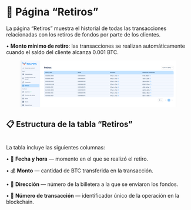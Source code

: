 # 💸 Página “Retiros”  

La página “Retiros” muestra el historial de todas las transacciones relacionadas con los retiros de fondos por parte de los clientes.  

• **Monto mínimo de retiro**: las transacciones se realizan automáticamente cuando el saldo del cliente alcanza 0.001 BTC.  

<figure><img src="../../.gitbook/assets/image (43).png" alt=""><figcaption></figcaption></figure>  

## 📋 **Estructura de la tabla “Retiros”**  

\
La tabla incluye las siguientes columnas:  

• 📅 **Fecha y hora** — momento en el que se realizó el retiro.  

• 💰 **Monto** — cantidad de BTC transferida en la transacción.  

• 🏦 **Dirección** — número de la billetera a la que se enviaron los fondos.  

• 🔗 **Número de transacción** — identificador único de la operación en la blockchain.  
